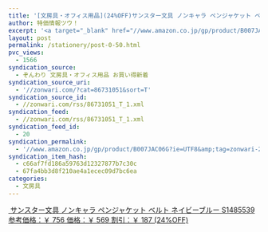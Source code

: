 ```yaml
---
title: '[文房具・オフィス用品](24%OFF)サンスター文具 ノンキャラ ペンジャケット ベルト ネイビーブルー S1485539 ￥569'
author: 特価情報ツウ！
excerpt: '<a target="_blank" href="//www.amazon.co.jp/gp/product/B007JAC06G?ie=UTF8&amp;tag=zonwari-22&amp;linkCode=as2&amp;camp=247&amp;creative=7399&amp;creativeASIN=B007JAC06G"><img src="//ecx.images-amazon.com/images/I/51HJbgQE%2BDL._SL100_.jpg"><br>&#12469;&#12531;&#12473;&#12479;&#12540;&#25991;&#20855; &#12494;&#12531;&#12461;&#12515;&#12521; &#12506;&#12531;&#12472;&#12515;&#12465;&#12483;&#12488; &#12505;&#12523;&#12488; &#12493;&#12452;&#12499;&#12540;&#12502;&#12523;&#12540; S1485539<br>&#21442;&#32771;&#20385;&#26684;&#65306;&#65509; 756<br>&#20385;&#26684;&#65306;&#65509; 569<br>&#21106;&#24341;&#65306;&#65509; 187 (24%OFF)</a>'
layout: post
permalink: /stationery/post-0-50.html
pvc_views:
  - 1566
syndication_source:
  - ぞんわり 文房具・オフィス用品 お買い得新着
syndication_source_uri:
  - '//zonwari.com/?cat=86731051&sort=T'
syndication_source_id:
  - //zonwari.com/rss/86731051_T_1.xml
syndication_feed:
  - //zonwari.com/rss/86731051_T_1.xml
syndication_feed_id:
  - 20
syndication_permalink:
  - '//www.amazon.co.jp/gp/product/B007JAC06G?ie=UTF8&amp;tag=zonwari-22&amp;linkCode=as2&amp;camp=247&amp;creative=7399&amp;creativeASIN=B007JAC06G'
syndication_item_hash:
  - c66af7fd186a59763d12327877b7c30c
  - 67fa4bb3d8f210ae4a1ecec09d7bc6ea
categories:
  - 文房具
---
```

[<img src='//i2.wp.com/ecx.images-amazon.com/images/I/51HJbgQE%2BDL._SL150_.jpg?w=546' title="" alt="" data-recalc-dims="1" />
サンスター文具 ノンキャラ ペンジャケット ベルト ネイビーブルー S1485539
参考価格：￥ 756
価格：￥ 569
割引：￥ 187 (24%OFF)][1]

 [1]: //www.amazon.co.jp/gp/product/B007JAC06G?ie=UTF8&#038;tag=tokkajohotsu-22&#038;linkCode=as2&#038;camp=247&#038;creative=7399&#038;creativeASIN=B007JAC06G